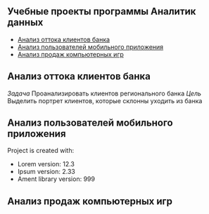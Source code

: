 ## Учебные проекты программы Аналитик данных
* [Анализ оттока клиентов банка](#анализ-оттока-клиентов-банка)
* [Анализ пользователей мобильного приложения](#анализ-пользователей-мобильного-приложения)
* [Анализ продаж компьютерных игр](#анализ-продаж-компьютерных-игр)

## Анализ оттока клиентов банка
*Задача* Проанализировать клиентов регионального банка
*Цель* Выделить портрет клиентов, которые склонны уходить из банка

	
## Анализ пользователей мобильного приложения
Project is created with:
* Lorem version: 12.3
* Ipsum version: 2.33
* Ament library version: 999

## Анализ продаж компьютерных игр
